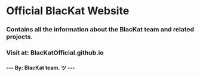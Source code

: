 # Official BlacKat Website
### Contains all the information about the BlacKat team and related projects.
### Visit at: BlacKatOfficial.github.io

#### --- By: BlacKat team. ツ ---
